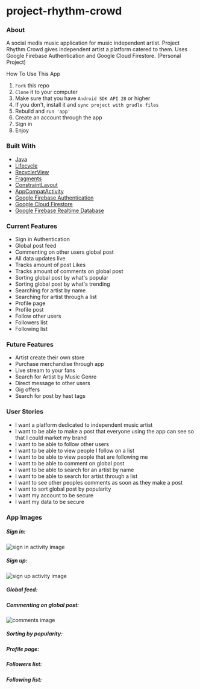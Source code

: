 # project-rhythm-crowd

### About

A social media music application for music independent artist. Project Rhythm Crowd gives independent artist a platform catered to them. Uses Google Firebase Authentication and Google Cloud Firestore. (Personal Project)

How To Use This App

1. `Fork` this repo
2. `Clone` it to your computer
3. Make sure that you have `Android SDK API 28` or higher
4. If you don't, install it and `sync project with gradle files`
5. Rebuild and `run 'app'`
6. Create an account through the app
7. Sign in
8. Enjoy

### Built With

* [Java](https://www.oracle.com/java/technologies/)
* [Lifecycle](https://developer.android.com/topic/libraries/architecture/lifecycle#java)
* [RecyclerView](https://developer.android.com/jetpack/androidx/releases/recyclerview)
* [Fragments](https://developer.android.com/guide/fragments)
* [ConstraintLayout](https://developer.android.com/reference/android/support/constraint/ConstraintLayout)
* [AppCompatActivity](https://developer.android.com/reference/androidx/appcompat/app/AppCompatActivity)
* [Google Firebase Authentication](https://firebase.google.com/docs/auth)
* [Google Cloud Firestore](https://firebase.google.com/docs/firestore)
* [Google Firebase Realtime Database](https://firebase.google.com/docs/database)

### Current Features

* Sign in Authentication
* Global post feed
* Commenting on other users global post
* All data updates live
* Tracks amount of post Likes
* Tracks amount of comments on global post
* Sorting global post by what's popular
* Sorting global post by what's trending
* Searching for artist by name
* Searching for artist through a list
* Profile page
* Profile post
* Follow other users
* Followers list
* Following list

### Future Features

* Artist create their own store
* Purchase merchandise through app
* Live stream to your fans
* Search for Artist by Music Genre
* Direct message to other users
* Gig offers
* Search for post by hast tags

### User Stories

* I want a platform dedicated to independent music artist
* I want to be able to make a post that everyone using the app can see so that I could market my brand
* I want to be able to follow other users
* I want to be able to view people I follow on a list
* I want to be able to view people that are following me
* I want to be able to comment on global post
* I want to be able to search for an artist by name
* I want to be able to search for artist through a list
* I want to see other peoples comments as soon as they make a post
* I want to sort global post by popularity
* I want my account to be secure
* I want my data to be secure

### App Images

##### Sign in:

![sign in activity image](assets/sign-in.png)

##### Sign up:

![sign up activity image](assets/sign-up.png)

##### Global feed:

##### Commenting on global post:

![comments image](assets/comments.png)

##### Sorting by popularity:

##### Profile page:

##### Followers list:

##### Following list: